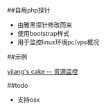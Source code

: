 ##自用php探针
* 由雅黑探针修改而来
* 使用bootstrap样式
* 用于监控linux环境pc/vps概况

##示例

[yjiang's cake --  资源监控](http://yjiang.tk/other/monitor.php)

##todo
* 支持osx
